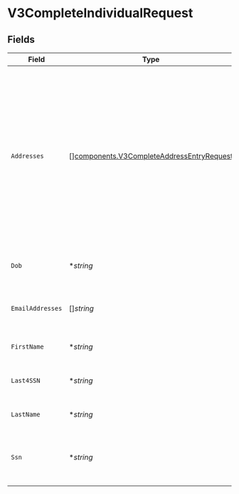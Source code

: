 # V3CompleteIndividualRequest


## Fields

| Field                                                                                                                                                                                                                                                    | Type                                                                                                                                                                                                                                                     | Required                                                                                                                                                                                                                                                 | Description                                                                                                                                                                                                                                              | Example                                                                                                                                                                                                                                                  |
| -------------------------------------------------------------------------------------------------------------------------------------------------------------------------------------------------------------------------------------------------------- | -------------------------------------------------------------------------------------------------------------------------------------------------------------------------------------------------------------------------------------------------------- | -------------------------------------------------------------------------------------------------------------------------------------------------------------------------------------------------------------------------------------------------------- | -------------------------------------------------------------------------------------------------------------------------------------------------------------------------------------------------------------------------------------------------------- | -------------------------------------------------------------------------------------------------------------------------------------------------------------------------------------------------------------------------------------------------------- |
| `Addresses`                                                                                                                                                                                                                                              | [][components.V3CompleteAddressEntryRequest](../../models/components/v3completeaddressentryrequest.md)                                                                                                                                                   | :heavy_minus_sign:                                                                                                                                                                                                                                       | Addresses that belong to the individual.                                                                                                                                                                                                                 | [<br/>{<br/>"address": "39 South Trail",<br/>"city": "San Antonio",<br/>"extendedAddress": "Apt 23",<br/>"postalCode": "78285",<br/>"region": "TX"<br/>},<br/>{<br/>"address": "4861 Jay Junction",<br/>"city": "Boston",<br/>"extendedAddress": "Apt 78",<br/>"postalCode": "02208",<br/>"region": "MS"<br/>}<br/>] |
| `Dob`                                                                                                                                                                                                                                                    | **string*                                                                                                                                                                                                                                                | :heavy_minus_sign:                                                                                                                                                                                                                                       | DOB is the date of birth of the individual.                                                                                                                                                                                                              | 2024-05-02 00:00:00 +0000 UTC                                                                                                                                                                                                                            |
| `EmailAddresses`                                                                                                                                                                                                                                         | []*string*                                                                                                                                                                                                                                               | :heavy_minus_sign:                                                                                                                                                                                                                                       | Email addresses that belong to the individual.                                                                                                                                                                                                           | [<br/>"jdoe@example.com",<br/>"dsmith@example.com"<br/>]                                                                                                                                                                                                 |
| `FirstName`                                                                                                                                                                                                                                              | **string*                                                                                                                                                                                                                                                | :heavy_minus_sign:                                                                                                                                                                                                                                       | First name of the individual.                                                                                                                                                                                                                            | Tod                                                                                                                                                                                                                                                      |
| `Last4SSN`                                                                                                                                                                                                                                               | **string*                                                                                                                                                                                                                                                | :heavy_minus_sign:                                                                                                                                                                                                                                       | Last4SSN is last 4 digits of SSN.                                                                                                                                                                                                                        | 1234                                                                                                                                                                                                                                                     |
| `LastName`                                                                                                                                                                                                                                               | **string*                                                                                                                                                                                                                                                | :heavy_minus_sign:                                                                                                                                                                                                                                       | Last name of the individual.                                                                                                                                                                                                                             | Weedall                                                                                                                                                                                                                                                  |
| `Ssn`                                                                                                                                                                                                                                                    | **string*                                                                                                                                                                                                                                                | :heavy_minus_sign:                                                                                                                                                                                                                                       | SSN is the social security number of the individual.                                                                                                                                                                                                     | 265228370                                                                                                                                                                                                                                                |
